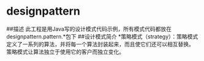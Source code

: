 # designpattern
##描述
	此工程是用Java写的设计模式代码示例，所有模式代码都放在designpattern.pattern.*包下
##设计模式简介
	*策略模式（strategy）：策略模式定义了一系列的算法，并将每一个算法封装起来，而且使它们还可以相互替换。
	策略模式让算法独立于使用它的客户而独立变化。
